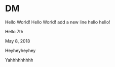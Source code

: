 # DM

Hello World!
Hello World!
add a new line
hello hello!

Hello 7th

May 8, 2018

Heyheyheyhey

Yahhhhhhhhh
